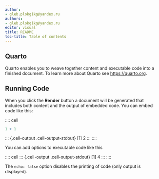 ```yaml
---
author:
- gleb.plokgikg@yandex.ru
authors:
- gleb.plokgikg@yandex.ru
editor: visual
title: README
toc-title: Table of contents
---
```


## Quarto

Quarto enables you to weave together content and executable code into a
finished document. To learn more about Quarto see <https://quarto.org>.

## Running Code

When you click the **Render** button a document will be generated that
includes both content and the output of embedded code. You can embed
code like this:

:::: cell
``` {.r .cell-code}
1 + 1
```

::: {.cell-output .cell-output-stdout}
    [1] 2
:::
::::

You can add options to executable code like this

:::: cell
::: {.cell-output .cell-output-stdout}
    [1] 4
:::
::::

The `echo: false` option disables the printing of code (only output is
displayed).
